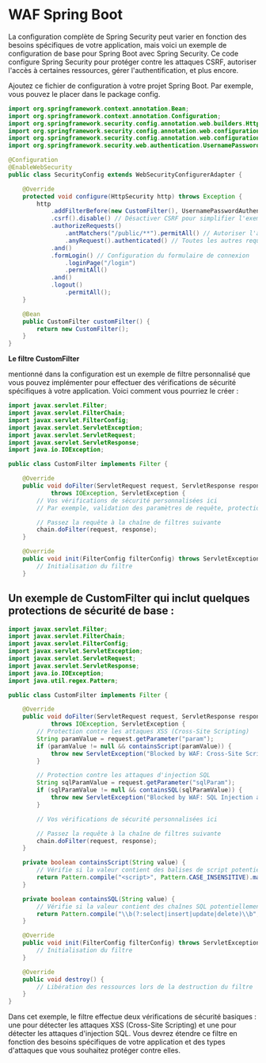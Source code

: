 # WAF  Spring Boot

La configuration complète de Spring Security peut varier en fonction des besoins spécifiques de votre application, mais voici un exemple de configuration de base pour Spring Boot avec Spring Security. Ce code configure Spring Security pour protéger contre les attaques CSRF, autoriser l'accès à certaines ressources, gérer l'authentification, et plus encore.

Ajoutez ce fichier de configuration à votre projet Spring Boot. Par exemple, vous pouvez le placer dans le package config.

```java
import org.springframework.context.annotation.Bean;
import org.springframework.context.annotation.Configuration;
import org.springframework.security.config.annotation.web.builders.HttpSecurity;
import org.springframework.security.config.annotation.web.configuration.EnableWebSecurity;
import org.springframework.security.config.annotation.web.configuration.WebSecurityConfigurerAdapter;
import org.springframework.security.web.authentication.UsernamePasswordAuthenticationFilter;

@Configuration
@EnableWebSecurity
public class SecurityConfig extends WebSecurityConfigurerAdapter {

    @Override
    protected void configure(HttpSecurity http) throws Exception {
        http
            .addFilterBefore(new CustomFilter(), UsernamePasswordAuthenticationFilter.class)
            .csrf().disable() // Désactiver CSRF pour simplifier l'exemple
            .authorizeRequests()
                .antMatchers("/public/**").permitAll() // Autoriser l'accès public
                .anyRequest().authenticated() // Toutes les autres requêtes nécessitent une authentification
            .and()
            .formLogin() // Configuration du formulaire de connexion
                .loginPage("/login")
                .permitAll()
            .and()
            .logout()
                .permitAll();
    }

    @Bean
    public CustomFilter customFilter() {
        return new CustomFilter();
    }
}
```

**Le filtre CustomFilter**

mentionné dans la configuration est un exemple de filtre personnalisé que vous pouvez implémenter pour effectuer des vérifications de sécurité spécifiques à votre application. Voici comment vous pourriez le créer :

```java
import javax.servlet.Filter;
import javax.servlet.FilterChain;
import javax.servlet.FilterConfig;
import javax.servlet.ServletException;
import javax.servlet.ServletRequest;
import javax.servlet.ServletResponse;
import java.io.IOException;

public class CustomFilter implements Filter {

    @Override
    public void doFilter(ServletRequest request, ServletResponse response, FilterChain chain)
            throws IOException, ServletException {
        // Vos vérifications de sécurité personnalisées ici
        // Par exemple, validation des paramètres de requête, protection contre les attaques, etc.

        // Passez la requête à la chaîne de filtres suivante
        chain.doFilter(request, response);
    }

    @Override
    public void init(FilterConfig filterConfig) throws ServletException {
        // Initialisation du filtre
    }
```

## Un exemple de CustomFilter qui inclut quelques protections de sécurité de base :

```java
import javax.servlet.Filter;
import javax.servlet.FilterChain;
import javax.servlet.FilterConfig;
import javax.servlet.ServletException;
import javax.servlet.ServletRequest;
import javax.servlet.ServletResponse;
import java.io.IOException;
import java.util.regex.Pattern;

public class CustomFilter implements Filter {

    @Override
    public void doFilter(ServletRequest request, ServletResponse response, FilterChain chain)
            throws IOException, ServletException {
        // Protection contre les attaques XSS (Cross-Site Scripting)
        String paramValue = request.getParameter("param");
        if (paramValue != null && containsScript(paramValue)) {
            throw new ServletException("Blocked by WAF: Cross-Site Scripting (XSS) attack detected");
        }

        // Protection contre les attaques d'injection SQL
        String sqlParamValue = request.getParameter("sqlParam");
        if (sqlParamValue != null && containsSQL(sqlParamValue)) {
            throw new ServletException("Blocked by WAF: SQL Injection attack detected");
        }

        // Vos vérifications de sécurité personnalisées ici

        // Passez la requête à la chaîne de filtres suivante
        chain.doFilter(request, response);
    }

    private boolean containsScript(String value) {
        // Vérifie si la valeur contient des balises de script potentiellement malveillantes
        return Pattern.compile("<script>", Pattern.CASE_INSENSITIVE).matcher(value).find();
    }

    private boolean containsSQL(String value) {
        // Vérifie si la valeur contient des chaînes SQL potentiellement malveillantes
        return Pattern.compile("\\b(?:select|insert|update|delete)\\b", Pattern.CASE_INSENSITIVE).matcher(value).find();
    }

    @Override
    public void init(FilterConfig filterConfig) throws ServletException {
        // Initialisation du filtre
    }

    @Override
    public void destroy() {
        // Libération des ressources lors de la destruction du filtre
    }
}
```

Dans cet exemple, le filtre effectue deux vérifications de sécurité basiques : une pour détecter les attaques XSS (Cross-Site Scripting) et une pour détecter les attaques d'injection SQL. Vous devrez étendre ce filtre en fonction des besoins spécifiques de votre application et des types d'attaques que vous souhaitez protéger contre elles.
